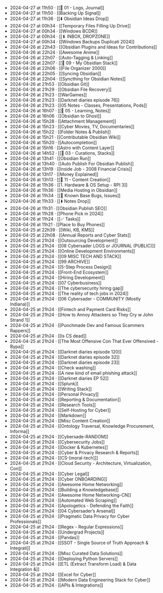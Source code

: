 - 2024-04-27 at 11h50 · [[📁 01 - Logs, Journal]]
- 2024-04-27 at 11h50 · [[Backing Up Signal]]
- 2024-04-27 at 11h36 · [[⬇️ Obsidian Ideas Drop]]
- 2024-04-27 at 00h34 · [[Temporary Files Filling Up Drive]]
- 2024-04-27 at 00h34 · [[Windows BCDR]]
- 2024-04-27 at 00h34 · [[⬇ INBOX, DROPZONE]]
- 2024-04-27 at 00h34 · [[Windows Backups Duplicati 2024]]
- 2024-04-26 at 22h43 · [[Obsidian Plugins and Ideas for Contributions]]
- 2024-04-26 at 22h24 · [[Awesome Anime]]
- 2024-04-26 at 22h07 · [[Auto-Tagging & Linking]]
- 2024-04-26 at 22h07 · [[📁 09 - My Obsidian Stack]]
- 2024-04-26 at 22h06 · [[File Organizer 2000]]
- 2024-04-26 at 22h05 · [[Syncing Obsidian]]
- 2024-04-26 at 22h04 · [[Syncthing for Obsidian Notes]]
- 2024-04-26 at 21h53 · [[Obsidian Git]]
- 2024-04-26 at 21h29 · [[Obsidian File Recovery]]
- 2024-04-26 at 21h23 · [[WarGames]]
- 2024-04-26 at 21h23 · [[Darknet diaries episode 76]]
- 2024-04-26 at 21h23 · [[05 Notes - Classes, Presentations, Pods]]
- 2024-04-26 at 16h07 · [[📁 05 - Learning, Notes]]
- 2024-04-26 at 16h06 · [[Obsidian to Ghost]]
- 2024-04-26 at 15h28 · [[Attachment Management]]
- 2024-04-26 at 15h23 · [[Cyber Movies, TV, Documentaries]]
- 2024-04-26 at 15h22 · [[Folder Notes & Publish]]
- 2024-04-26 at 15h21 · [[Contributable Obsidian Wiki]]
- 2024-04-26 at 15h20 · [[Autocompletion]]
- 2024-04-26 at 15h16 · [[Astro with Content Layer]]
- 2024-04-26 at 14h52 · [[📁 03 - Curations, Stacks]]
- 2024-04-26 at 13h41 · [[Obsidian Run]]
- 2024-04-26 at 13h40 · [[Auto Publish For Obsidian Publish]]
- 2024-04-26 at 13h19 · [[Inside Job - 2008 Financial Crisis]]
- 2024-04-26 at 13h17 · [[Money Explained]]
- 2024-04-26 at 13h13 · [[📁 11 - Content Creation]]
- 2024-04-26 at 11h36 · [[1. Hardware & OS Setup - RPI 3]]
- 2024-04-26 at 11h36 · [[Media Hosting in Obsidian]]
- 2024-04-26 at 11h34 · [[🐛 Known Base Bugs, Issues]]
- 2024-04-26 at 11h33 · [[⬇️ Notes Drop]]
- 2024-04-26 at 11h31 · [[Obsidian Publish SEO]]
- 2024-04-26 at 11h28 · [[Phone Pick in 2024]]
- 2024-04-26 at 11h24 · [[✅ Tasks]]
- 2024-04-26 at 11h21 · [[Place to Buy Phones]]
- 2024-04-25 at 22h39 · [[Wiki, KB, KMS]]
- 2024-04-25 at 22h08 · [[Annual Reports and Cyber Stats]]
- 2024-04-25 at 21h24 · [[Outsourcing Development]]
- 2024-04-25 at 21h24 · [[08 Cybersader LOGS or JOURNAL (PUBLIC)]]
- 2024-04-25 at 21h24 · [[Online Development Environments]]
- 2024-04-25 at 21h24 · [[09 MISC TECH AND STACK]]
- 2024-04-25 at 21h24 · [[99 ARCHIVE]]
- 2024-04-25 at 21h24 · [[5-Step Process Design]]
- 2024-04-25 at 21h24 · [[Front-End Ecosystem]]
- 2024-04-25 at 21h24 · [[Hiring Development]]
- 2024-04-25 at 21h24 · [[07 Cyberbusiness]]
- 2024-04-25 at 21h24 · [[The cybersecurity hiring gap]]
- 2024-04-25 at 21h24 · [[The reality of tech jobs in 2024]]
- 2024-04-25 at 21h24 · [[06 Cybersader - COMMUNITY (Mostly Indiana)]]
- 2024-04-25 at 21h24 · [[Fintech and Payment Card Risks]]
- 2024-04-25 at 21h24 · [[How to Annoy Attackers so They Cry w John Strand 1]]
- 2024-04-25 at 21h24 · [[Punchmade Dev and Famous Scammers Rappers]]
- 2024-04-25 at 21h24 · [[Is CS dead]]
- 2024-04-25 at 21h24 · [[The Most Offensive Con That Ever Offensived - Bypa]]
- 2024-04-25 at 21h24 · [[Darknet diaries episode 120]]
- 2024-04-25 at 21h24 · [[Darknet diaries episode 32]]
- 2024-04-25 at 21h24 · [[Darknet diaries episode 23]]
- 2024-04-25 at 21h24 · [[Check washing]]
- 2024-04-25 at 21h24 · [[A new kind of email phishing attack]]
- 2024-04-25 at 21h24 · [[Darknet diaries EP 52]]
- 2024-04-25 at 21h24 · [[Splunk]]
- 2024-04-25 at 21h24 · [[Writing Stack]]
- 2024-04-25 at 21h24 · [[Personal Privacy]]
- 2024-04-25 at 21h24 · [[Reporting & Documentation]]
- 2024-04-25 at 21h24 · [[Research Tools]]
- 2024-04-25 at 21h24 · [[Self-Hosting for Cyber]]
- 2024-04-25 at 21h24 · [[Markdown]]
- 2024-04-25 at 21h24 · [[Misc Content Creation]]
- 2024-04-25 at 21h24 · [[Ontology Traversal, Knowledge Procurement, Informa]]
- 2024-04-25 at 21h24 · [[Cybersade-RANDOM]]
- 2024-04-25 at 21h24 · [[Cybersecurity Jobs]]
- 2024-04-25 at 21h24 · [[Docker & Kubernetes]]
- 2024-04-25 at 21h24 · [[Cyber & Privacy Research & Reports]]
- 2024-04-25 at 21h24 · [[CS-[moral-tech]]]
- 2024-04-25 at 21h24 · [[Cloud Security - Architecture, Virtualization, Con]]
- 2024-04-25 at 21h24 · [[Cyber Legal]]
- 2024-04-25 at 21h24 · [[Cyber ONBOARDING]]
- 2024-04-25 at 21h24 · [[Awesome Home Networking]]
- 2024-04-25 at 21h24 · [[Building a Knowledgebase]]
- 2024-04-25 at 21h24 · [[Awesome Home Networking-CN]]
- 2024-04-25 at 21h24 · [[Automated Web Scraping]]
- 2024-04-25 at 21h24 · [[Apologetics - Defending the Faith]]
- 2024-04-25 at 21h24 · [[04 Cybersader’s Arsenal]]
- 2024-04-25 at 21h24 · [[Pragmatic Data Privacy for Cyber Professionals]]
- 2024-04-25 at 21h24 · [[Regex - Regular Expressions]]
- 2024-04-25 at 21h24 · [[Undergrad Projects]]
- 2024-04-25 at 21h24 · [[Pandas]]
- 2024-04-25 at 21h24 · [[SSOT - Single Source of Truth Approach & Integrati]]
- 2024-04-25 at 21h24 · [[Misc Curated Data Solutions]]
- 2024-04-25 at 21h24 · [[Deploying Python Servers]]
- 2024-04-25 at 21h24 · [[ETL (Extract Transform Load) & Data Integration &]]
- 2024-04-25 at 21h24 · [[Excel for Cyber]]
- 2024-04-25 at 21h24 · [[Modern Data Engineering Stack for Cyber]]
- 2024-04-25 at 21h24 · [[APIs & Integrations]]
